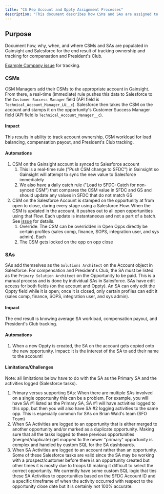 ```yaml
---
title: "CS Rep Account and Oppty Assignment Processes"
description: "This document describes how CSMs and SAs are assigned to accounts and Opportunities"
---
```

<link rel="stylesheet" type="text/css" href="/stylesheets/biztech.css" />

## Purpose

Document how, why, when, and where CSMs and SAs are populated in Gainsight and Salesforce for the end result of tracking ownership and tracking for compensation and President's Club.

[Example Company issue](https://example_company.com/example_company-com/sales-team/field-operations/customer-success-operations/-/issues/2974) for tracking.

### CSMs

CSM Managers add their CSMs to the appropriate account in Gainsight. From there, a real-time (immediate) rule pushes this data to Salesforce to the `Customer Success Manager` field (API field is `Technical_Account_Manager_LU__c`). Salesforce then takes the CSM on the account and stamps it on the opportunity's Customer Success Manager field (API field is `Technical_Account_Manager__c`).

#### Impact

This results in ability to track account ownership, CSM workload for load balancing, compensation payout, and President's Club tracking.

#### Automations

1. CSM on the Gainsight account is synced to Salesforce account
   1. This is a real-time rule ("Push CSM change to SFDC")  in Gainsight so Gainsight will attempt to sync the new value to Salesforce immediately
   1. We also have a daily catch rule ("Load to SFDC: Catch for non-synced CSM") that compares the CSM value in SFDC and GS and should update any values in SFDC that do not match GS
1. CSM on the Salesforce Account is stamped on the opportunity at from open to close, during every stage using a Salesforce Flow. When the CSM is updated in the account, it pushes out to all open opportunities using that Flow. Each update is instantaneous and not a part of a batch. See [issue](https://example_company.com/example_company-com/sales-team/field-operations/systems/-/issues/3852) for details.
   1. Override: The CSM can be overridden in Open Opps directly be certain profiles (sales comp, finance, SOPS, integration user, and sys admin). Each
   1. The CSM gets locked on the opp on opp close

### SAs

SAs add themselves as the `Solutions Architect` on the Account object in Salesforce. For compensation and President's Club, the SA must be listed as the `Primary Solution Architect` on the Opportunity to be paid. This is a manual process and is done by individual SAs in Salesforce. SAs have edit access for both fields (on the account and Oppty). An SA can only edit the Oppty field while it is open; once it is closed, only certain profiles can edit it (sales comp, finance, SOPS, integration user, and sys admin).

#### Impact

The end result is knowing average SA workload, compensation payout, and President's Club tracking.

#### Automations

1. When a new Oppty is created, the SA on the account gets copied onto the new opportunity. Impact: it is the interest of the SA to add their name to the account!

#### Limitations/Challenges

Note: all limitations below have to do with the SA as the Primary SA and the activities logged (Salesforce tasks).

1. Primary versus supporting SAs: When there are multiple SAs involved on a single opportunity this can be a problem. For example, you will have SA #1 listed as the Primary SA, SA #1 will have activities logged to this opp, but then you will also have SA #2 logging activities to the same opp. This is especially common for SAs on Brian Wald's team (SFO Team)
1. When SA Activities are logged to an opportunity that is either merged to another opportunity and/or marked as a duplicate opportunity. Making sure that all the tasks logged to these previous opportunities (merged/duplicate) get mapped to the newer "primary" opportunity is complex and handled by custom SQL for the SA dashboards.
1. When SA Activities are logged to an account rather than an opportunity. Some of these Salesforce tasks are valid since the SA may be working with a prospect/customer before there is an opportunity created but other times it is mostly due to troops UI making it difficult to select the correct opportunity. We currently have some custom SQL logic that ties these SA Activities to opportunities based on the SFDC Account ID and a specific timeframe of when the activity occurred with respect to the opportunity close date but it is certainly not 100% accurate.

